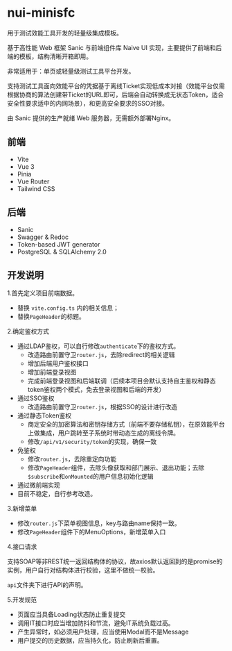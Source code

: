 # nui-minisfc
用于测试效能工具开发的轻量级集成模板。

基于高性能 Web 框架 Sanic 与前端组件库 Naive UI 实现，主要提供了前端和后端的模板，结构清晰开箱即用。

非常适用于：单页或轻量级测试工具平台开发。

支持测试工具面向效能平台的凭据基于离线Ticket实现低成本对接（效能平台仅需根据协商的算法创建带Ticket的URL即可，后端会自动转换成无状态Token，适合安全性要求适中的内网场景），和更高安全要求的SSO对接。

由 Sanic 提供的生产就绪 Web 服务器，无需额外部署Nginx。

## 前端

- Vite
- Vue 3
- Pinia
- Vue Router
- Tailwind CSS

## 后端

- Sanic
- Swagger & Redoc
- Token-based JWT generator
- PostgreSQL & SQLAlchemy 2.0

## 开发说明

1.首先定义项目前端数据。

- 替换 `vite.config.ts` 内的相关信息；
- 替换`PageHeader`的标题。

2.确定鉴权方式

- 通过LDAP鉴权，可以自行修改`authenticate`下的鉴权方式。
  - 改造路由前置守卫`router.js`，去除redirect的相关逻辑
  - 增加后端用户鉴权接口
  - 增加前端登录视图
  - 完成前端登录视图和后端联调（后续本项目会默认支持自主鉴权和静态token鉴权两个模式，免去登录视图和后端的开发）
- 通过SSO鉴权
  - 改造路由前置守卫`router.js`，根据SSO的设计进行改造
- 通过静态Token鉴权
  - 商定安全的加密算法和密钥存储方式（前端不要存储私钥），在原效能平台上做集成，用户跳转至子系统时带动态生成的离线令牌。
  - 修改`/api/v1/security/token`的实现，确保一致
- 免鉴权
  - 修改`router.js`，去除重定向功能
  - 修改`PageHeader`组件，去除头像获取和部门展示、退出功能；去除`$subscribe`和`onMounted`的用户信息初始化逻辑
 - 通过微前端实现
  - 目前不稳定，自行参考改造。

3.新增菜单

- 修改`router.js`下菜单视图信息，key与路由name保持一致。
- 修改`PageHeader`组件下的MenuOptions，新增菜单入口

4.接口请求

支持SOAP等非REST统一返回结构体的协议，故axios默认返回到的是promise的实例，用户自行对结构体进行校验，这里不做统一校验。

`api`文件夹下进行API的声明。

5.开发规范

- 页面应当具备Loading状态防止重复提交
- 调用IT接口时应当增加防抖和节流，避免IT系统负载过高。
- 产生异常时，如必须用户处理，应当使用Modal而不是Message
- 用户提交的历史数据，应当持久化，防止刷新后重置。
